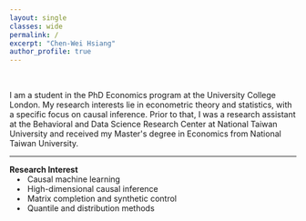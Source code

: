 ```yaml
---
layout: single
classes: wide
permalink: /
excerpt: "Chen-Wei Hsiang"
author_profile: true
---
```


<br/>

I am a student in the PhD Economics program at the University College London. My research interests lie in econometric theory and statistics, with a specific focus on causal inference. Prior to that, I was a research assistant at the Behavioral and Data Science Research Center at National Taiwan University and received my Master's degree in Economics from National Taiwan University.

---------------------------------------

**Research Interest**\
&nbsp;&nbsp; • &nbsp; Causal machine learning\
&nbsp;&nbsp; • &nbsp; High-dimensional causal inference\
&nbsp;&nbsp; • &nbsp; Matrix completion and synthetic control\
&nbsp;&nbsp; • &nbsp; Quantile and distribution methods

